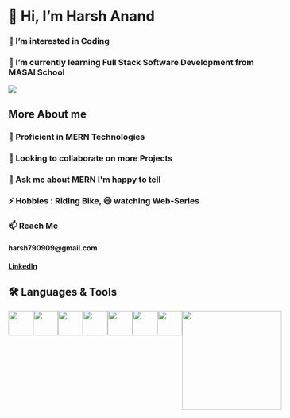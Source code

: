 <h1> 👋 Hi, I’m Harsh Anand </h1>
<h3> 👀 I’m interested in Coding</h3>
<h3> 🌱 I’m currently learning Full Stack Software Development from MASAI School</h3>

<img src="https://camo.githubusercontent.com/8bf6f6d78abc81fcf9c49f10649423e73ea44bc248e83aaae8759d401c829a84/68747470733a2f2f70687973696373677572756b756c2e66696c65732e776f726470726573732e636f6d2f323031392f30322f6368617261637465722d312e676966">

<h2>More About me</h2>
<h3>💼 Proficient in MERN Technologies</h3>
<h3>👯 Looking to collaborate on more Projects</h3>
<h3>💬 Ask me about MERN I'm happy to tell</h3>
<h3>⚡ Hobbies : Riding Bike, 😄 watching Web-Series</h3>
<h3>📫 Reach Me</h3>
<h4>harsh790909@gmail.com<h4>
<a href="www.linkedin.com/in/harsh-anand-750510234">LinkedIn</a>

<h2>🛠 Languages & Tools</h2>
<div style="display:flex">
<img width ="50px" height="50px" src="https://banner2.cleanpng.com/20180621/jow/kisspng-plain-old-java-object-programming-language-compute-5b2b6405b39ad9.4848800015295703097357.jpg">
<img width ="50px" height="50px" src="https://encrypted-tbn0.gstatic.com/images?q=tbn:ANd9GcQq4qQpsjvEV786rJ9a5aVZlZbPLmrsVgFN28XVlTc&s">
<img width ="50px" height="50px" src="https://upload.wikimedia.org/wikipedia/commons/thumb/d/d5/CSS3_logo_and_wordmark.svg/1452px-CSS3_logo_and_wordmark.svg.png">
<img width ="50px" height="50px" src="https://res.cloudinary.com/practicaldev/image/fetch/s--qo_Wp38Z--/c_limit%2Cf_auto%2Cfl_progressive%2Cq_auto%2Cw_880/https://dev-to-uploads.s3.amazonaws.com/i/e0nl7ziy1la7bpwj7rsp.png">
<img width ="50px" height="50px" src="https://i0.wp.com/theicom.org/wp-content/uploads/2016/03/js-logo.png?fit=500%2C500&ssl=1&w=640">
<img width ="50px" height="50px" src="https://www.vectorlogo.zone/logos/nodejs/nodejs-ar21.png">
<img width ="50px" height="50px" src="https://camo.githubusercontent.com/19012171c9664630527c09ac9045b05b50cd03088d6ed8a9664d6e1fa4aeb89c/68747470733a2f2f616d616e646565706d697474616c2e67616c6c65727963646e2e76736173736574732e696f2f657874656e73696f6e732f616d616e646565706d697474616c2f657870726573736a732f322e302e302f313530393838313239333837322f4d6963726f736f66742e56697375616c53747564696f2e53657276696365732e49636f6e732e44656661756c74">
<img width ="200px" height="200px"  src="https://w7.pngwing.com/pngs/956/695/png-transparent-mongodb-original-wordmark-logo-icon-thumbnail.png">
</div>

<!---
Harsh1518/Harsh1518 is a ✨ special ✨ repository because its `README.md` (this file) appears on your GitHub profile.
You can click the Preview link to take a look at your changes.
--->
